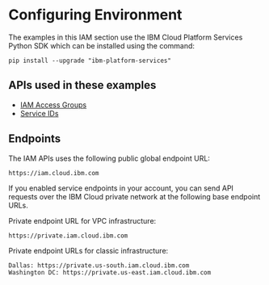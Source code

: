 # Configuring Environment

The examples in this IAM section use the IBM Cloud Platform Services Python SDK which can be installed using the command:

```shell
pip install --upgrade "ibm-platform-services"
```

## APIs used in these examples

- [IAM Access Groups][access-groups]
- [Service IDs][service-ids]

## Endpoints

The IAM APIs uses the following public global endpoint URL:

```shell
https://iam.cloud.ibm.com
```

If you enabled service endpoints in your account, you can send API requests over the IBM Cloud private network at the following base endpoint URLs.

Private endpoint URL for VPC infrastructure:

```shell
https://private.iam.cloud.ibm.com
```

Private endpoint URLs for classic infrastructure:

```shell
Dallas: https://private.us-south.iam.cloud.ibm.com
Washington DC: https://private.us-east.iam.cloud.ibm.com
```

[access-groups]: https://cloud.ibm.com/apidocs/iam-access-groups?code=python
[service-ids]: https://example.com